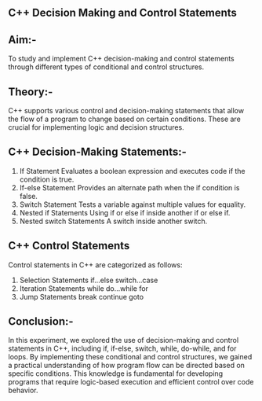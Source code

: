 ## C++ Decision Making and Control Statements

## Aim:-

To study and implement C++ decision-making and control statements through different types of conditional and control structures.

## Theory:-

C++ supports various control and decision-making statements that allow the flow of a program to change based on certain conditions. These are crucial for implementing logic and decision structures.

## C++ Decision-Making Statements:-

1. If Statement	Evaluates a boolean expression and executes code if the condition is true.
2. If-else Statement	Provides an alternate path when the if condition is false.
3. Switch Statement	Tests a variable against multiple values for equality.
4. Nested if Statements	Using if or else if inside another if or else if.
5. Nested switch Statements	A switch inside another switch.

## C++ Control Statements
Control statements in C++ are categorized as follows:

1. Selection Statements
if...else
switch...case
2. Iteration Statements
while
do...while
for
3. Jump Statements
break
continue
goto

## Conclusion:-

In this experiment, we explored the use of decision-making and control statements in C++, including if, if-else, switch, while, do-while, and for loops. By implementing these conditional and control structures, we gained a practical understanding of how program flow can be directed based on specific conditions. This knowledge is fundamental for developing programs that require logic-based execution and efficient control over code behavior.
